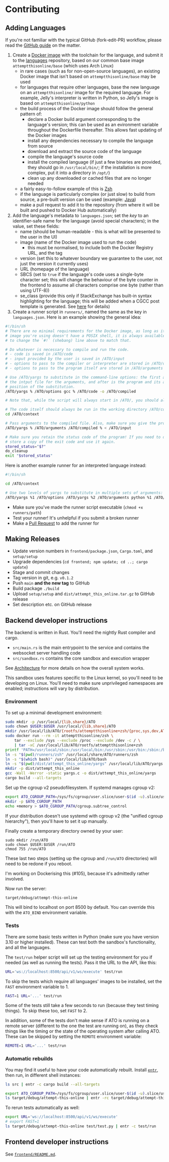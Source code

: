 # Contributing
## Adding Languages
If you're not familiar with the typical GitHub (fork-edit-PR) workflow, please read the [GitHub
guide](https://guides.github.com/introduction/flow/) on the matter.

1. Create a [Docker image](https://hub.docker.com) with the toolchain for the language, and submit it to the
   [languages](https://github.com/attempt-this-online/languages) repository, based on our common base image
   `attemptthisonline/base` (which uses Arch Linux)
   - in rare cases (such as for non-open-source languages), an existing Docker image that isn't based on
     `attemptthisonline/base` may be used
   - for languages that require other languages, base the new language on an `attemptthisonline/` image for the required
     language. For example, Jelly's interpreter is written in Python, so Jelly's image is based on
     `attemptthisonline/python`
   - the build process of the Docker image should follow the general pattern of:
     - declare a Docker build argument corresponding to the language's version; this can be used as an evironment
       variable throughout the Dockerfile thereafter. This allows fast updating of the Docker images
     - install any dependencies necessary to compile the language from source
     - download and extract the source code of the language
     - compile the language's source code
     - install the compiled language (if just a few binaries are provided, they should go in `/usr/local/bin/`; if the
       installation is more complex, put it into a directory in `/opt/`)
     - clean up any downloaded or cached files that are no longer needed
   - a fairly easy-to-follow example of this is [Zsh](https://github.com/attempt-this-online/languages/blob/main/languages/zsh/Dockerfile)
   - if the language is particularly complex (or just slow) to build from source, a pre-built version can be used
     (example: [Java](https://github.com/attempt-this-online/languages/blob/main/languages/java/Dockerfile))
   - make a pull request to add it to the repository (from where it will be built and pushed to Docker Hub automatically)
2. Add the language's metadata to `languages.json`; set the *key* to an identifier-safe name for the
   language (avoid special characters); in the value, set these fields:
   - name (should be human-readable - this is what will be presented to the user in the UI)
   - image (name of the Docker image used to run the code)
       - this must be normalised, to include both the Docker Registry URL, and the tag
   - version (set this to whatever boundary we guarantee to the user, not just the version it currently uses)
   - URL (homepage of the language)
   - SBCS (set to `true` if the language's code uses a single-byte character set; this will change the behaviour of the
     byte counter in the frontend to assume all characters comprise one byte (rather than using UTF-8))
   - se_class (provide this only if StackExchange has built-in syntax highlighting for the language; this will be added
     when a CGCC post template is generated. See [here](https://meta.stackexchange.com/q/184108) for details)
3. Create a runner script in `runners/`, named the same as the key in `languages.json`. Here is an example showing the
   general idea:

```sh
#!/bin/sh
# There are no minimal requirements for the Docker image, as long as it doesn't contain a /ATO directory. If the Docker
# image you're using doesn't have a POSIX shell, it is always available as `/ATO/bash`. If you need to use it, make sure
# to change the `#!` (shebang) line above to match that.

# Do whatever is necessary to compile and run the code.
# - code is saved in /ATO/code
# - input provided by the user is saved in /ATO/input
# - options to pass to the compiler or interpreter are stored in /ATO/options, null-terminated
# - options to pass to the program itself are stored in /ATO/arguments

# Use /ATO/yargs to substitute in the command-line options: the first argument is the replacement string, the second is
# the intput file for the arguments, and after is the program and its arguments. The replacement string indicates the
# position of the substitution.
/ATO/yargs % /ATO/options gcc % /ATO/code -o /ATO/compiled

# Note that, while the script will always start in /ATO/, you should always use absolute paths.

# The code itself should always be run in the working directory /ATO/context
cd /ATO/context

# Pass arguments to the compiled file. Also, make sure you give the program input from /ATO/input.
/ATO/yargs % /ATO/arguments /ATO/compiled % < /ATO/input

# Make sure you retain the status code of the program! If you need to do any cleanup for whatever reason, make sure to
# store a copy of the exit code and use it again.
stored_status="$?"
do_cleanup
exit "$stored_status"
```

Here is another example runner for an interpreted language instead:

```sh
#!/bin/sh

cd /ATO/context

# Use two levels of yargs to substitute in multiple sets of arguments:
/ATO/yargs %1 /ATO/options /ATO/yargs %2 /ATO/arguments python %1 /ATO/code %2 < /ATO/input
```
  - Make sure you've made the runner script executable (`chmod +x runners/path`)
  - Test your runner! It's unhelpful if you submit a broken runner
  - Make a [Pull Request](https://github.com/attempt-this-online/attempt-this-online/pulls) to add the runner for

## Making Releases
- Update version numbers in `frontend/package.json`, `Cargo.toml`, and `setup/setup`
- Upgrade dependencies (`cd frontend; npm update; cd ..; cargo update`)
- Stage and commit changes
- Tag version in git, e.g. `v0.1.2`
- Push `main` **and the new tag** to GitHub
- Build package `./build`
- Upload `setup/setup` and `dist/attempt_this_online.tar.gz` to GitHub release
- Set description etc. on GitHub release

## Backend developer instructions
The backend is written in Rust. You'll need the nightly Rust compiler and cargo.

- `src/main.rs` is the main entrypoint to the service and contains the websocket server handling code
- `src/sandbox.rs` contains the core sandbox and execution wrapper

See [Architecture](./architecture.md) for more details on how the overall system works.

This sandbox uses features specific to the Linux kernel, so you'll need to be developing on Linux.
You'll need to make sure unprivileged namespaces are enabled; instructions will vary by distribution.

### Environment
To set up a minimal development environment:

```bash
sudo mkdir -p /usr/local/{lib,share}/ATO
sudo chown $USER:$USER /usr/local/{lib,share}/ATO
mkdir /usr/local/lib/ATO/{rootfs/attemptthisonline+zsh/{proc,sys,dev,ATO},env} /usr/local/share/ATO/runners
sudo docker run --rm -it attemptthisonline/zsh \
    tar --exclude /sys --exclude /proc --exclude /dev -c / \
    | tar -xC /usr/local/lib/ATO/rootfs/attemptthisonline+zsh
printf 'PATH=/usr/local/sbin:/usr/local/bin:/usr/sbin:/usr/bin:/sbin:/bin\0LANG=C.UTF-8\0' > /usr/local/lib/ATO/env/attemptthisonline+zsh
ln -s "$(pwd)/runners/zsh" /usr/local/share/ATO/runners/zsh
ln -s "$(which bash)" /usr/local/lib/ATO/bash
ln -s "$(pwd)/dist/attempt_this_online/yargs" /usr/local/lib/ATO/yargs
mkdir -p dist/attempt_this_online
gcc -Wall -Werror -static yargs.c -o dist/attempt_this_online/yargs
cargo build --all-targets
```

Set up the cgroup v2 pseudofilesystem. If systemd manages cgroup v2:

```bash
export ATO_CGROUP_PATH=/sys/fs/cgroup/user.slice/user-$(id -u).slice/user@$(id -u).service/ATO
mkdir -p $ATO_CGROUP_PATH
echo +memory > $ATO_CGROUP_PATH/cgroup.subtree_control
```

If your distribution doesn't use systemd with cgroup v2 (the "unified cgroup hierarchy"), then you'll have to set it up
manually.

Finally create a temporary directory owned by your user:

```
sudo mkdir /run/ATO
sudo chown $USER:$USER /run/ATO
chmod 755 /run/ATO
```

These last two steps (setting up the cgroup and `/run/ATO` directories) will need to be redone if you reboot.

I'm working on Dockerising this (#105), because it's admittedly rather involved.

Now run the server:

```bash
target/debug/attempt-this-online
```

This will bind to localhost on port 8500 by default. You can override this with the `ATO_BIND` environment variable.

### Tests
There are some basic tests written in Python (make sure you have version 3.10 or higher installed). These can test both
the sandbox's functionality, and all the languages.

The `test/run` helper script will set up the testing environment for you if needed (as well as running the tests).
Pass it the URL to the API, like this:

```bash
URL='ws://localhost:8500/api/v1/ws/execute' test/run
```

To skip the tests which require all languages' images to be installed, set the `FAST` environment variable to 1.

```bash
FAST=1 URL='...' test/run
```

Some of the tests still take a few seconds to run (because they test timing things). To skip these too, set `FAST` to 2.

In addition, some of the tests don't make sense if ATO is running on a remote server (different to the one the test are
running on), as they check things like the timing or the state of the operating system after calling ATO. These can be
skipped by setting the `REMOTE` environment variable:

```bash
REMOTE=1 URL='...' test/run
```

### Automatic rebuilds
You may find it useful to have your code automatically rebuilt. Install [`entr`](https://eradman.com/entrproject/),
then run, in different shell instances:

```bash
ls src | entr -c cargo build --all-targets
```

```bash
export ATO_CGROUP_PATH=/sys/fs/cgroup/user.slice/user-$(id -u).slice/user@$(id -u).service/ATO
ls target/debug/attempt-this-online | entr -rc target/debug/attempt-this-online
```

To rerun tests automatically as well:

```bash
export URL='ws://localhost:8500/api/v1/ws/execute'
# export FAST=1
ls target/debug/attempt-this-online test/test.py | entr -c test/run
```

## Frontend developer instructions
See [`frontend/README.md`](../frontend/README.md).
